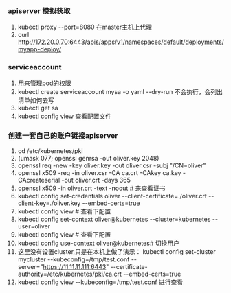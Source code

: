 ### apiserver 模拟获取

1. kubectl proxy --port=8080 在master主机上代理
2. curl http://172.20.0.70:6443/apis/apps/v1/namespaces/default/deployments/myapp-deploy/

### serviceaccount

1. 用来管理pod的权限
2. kubectl create serviceaccount mysa -o yaml --dry-run 不会执行，会列出清单如何去写
3. kubectl get sa
4. kubectl config view 查看配置文件

### 创建一套自己的账户链接apiserver
1. cd /etc/kubernetes/pki
2. (umask 077; openssl genrsa -out oliver.key 2048)
3. openssl req -new -key oliver.key -out oliver.csr -subj "/CN=oliver"
4. openssl x509 -req  -in oliver.csr -CA ca.crt -CAkey ca.key -CAcreateserial -out oliver.crt -days 365 
5. openssl x509 -in oliver.crt -text -noout # 来查看证书
6. kubectl config  set-credentials oliver  --client-certificate=./oliver.crt --client-key=./oliver.key --embed-certs=true
7. kubectl config view # 查看下配置
8. kubectl config set-context oliver@kubernetes --cluster=kubernetes --user=oliver
9. kubectl config view # 查看下配置
10. kubectl config use-context oliver@kubernetes# 切换用户
11. 这里没有设置cluster,只是在本机上做了演示：
kubectl config set-cluster mycluster --kubeconfig=/tmp/test.conf --server="https://11.11.11.111:6443" --certificate-authority=/etc/kubernetes/pki/ca.crt --embed-certs=true
12. kubectl config view --kubeconfig=/tmp/test.conf 进行查看

